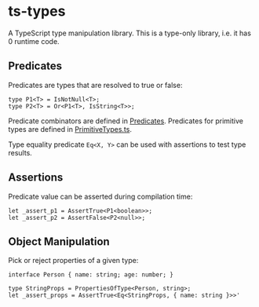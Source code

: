 # ts-types

A TypeScript type manipulation library. This is a type-only library,
i.e. it has 0 runtime code.

## Predicates

Predicates are types that are resolved to true or false:


```
type P1<T> = IsNotNull<T>;
type P2<T> = Or<P1<T>, IsString<T>>; 
```

Predicate combinators are defined in [Predicates](./src/Predicates.ts).
Predicates for primitive types are defined in [PrimitiveTypes.ts](./src/PrimitiveTypes.ts).

Type equality predicate `Eq<X, Y>` can be used with assertions to test type results.

## Assertions

Predicate value can be asserted during compilation time:

```
let _assert_p1 = AssertTrue<P1<boolean>>;
let _assert_p2 = AssertFalse<P2<null>>;
```

## Object Manipulation

Pick or reject properties of a given type:

```
interface Person { name: string; age: number; }

type StringProps = PropertiesOfType<Person, string>;
let _assert_props = AssertTrue<Eq<StringProps, { name: string }>>'
```
